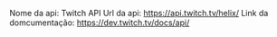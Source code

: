 Nome da api: Twitch API
Url da api: https://api.twitch.tv/helix/
Link da domcumentação: https://dev.twitch.tv/docs/api/